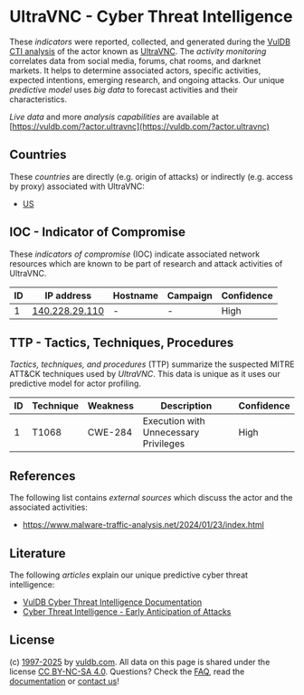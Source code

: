 # UltraVNC - Cyber Threat Intelligence

These _indicators_ were reported, collected, and generated during the [VulDB CTI analysis](https://vuldb.com/?kb.cti) of the actor known as [UltraVNC](https://vuldb.com/?actor.ultravnc). The _activity monitoring_ correlates data from social media, forums, chat rooms, and darknet markets. It helps to determine associated actors, specific activities, expected intentions, emerging research, and ongoing attacks. Our unique _predictive model_ uses _big data_ to forecast activities and their characteristics.

_Live data_ and more _analysis capabilities_ are available at [https://vuldb.com/?actor.ultravnc](https://vuldb.com/?actor.ultravnc)

## Countries

These _countries_ are directly (e.g. origin of attacks) or indirectly (e.g. access by proxy) associated with UltraVNC:

* [US](https://vuldb.com/?country.us)

## IOC - Indicator of Compromise

These _indicators of compromise_ (IOC) indicate associated network resources which are known to be part of research and attack activities of UltraVNC.

ID | IP address | Hostname | Campaign | Confidence
-- | ---------- | -------- | -------- | ----------
1 | [140.228.29.110](https://vuldb.com/?ip.140.228.29.110) | - | - | High

## TTP - Tactics, Techniques, Procedures

_Tactics, techniques, and procedures_ (TTP) summarize the suspected MITRE ATT&CK techniques used by _UltraVNC_. This data is unique as it uses our predictive model for actor profiling.

ID | Technique | Weakness | Description | Confidence
-- | --------- | -------- | ----------- | ----------
1 | T1068 | CWE-284 | Execution with Unnecessary Privileges | High

## References

The following list contains _external sources_ which discuss the actor and the associated activities:

* https://www.malware-traffic-analysis.net/2024/01/23/index.html

## Literature

The following _articles_ explain our unique predictive cyber threat intelligence:

* [VulDB Cyber Threat Intelligence Documentation](https://vuldb.com/?kb.cti)
* [Cyber Threat Intelligence - Early Anticipation of Attacks](https://www.scip.ch/en/?labs.20201022)

## License

(c) [1997-2025](https://vuldb.com/?kb.changelog) by [vuldb.com](https://vuldb.com/?kb.about). All data on this page is shared under the license [CC BY-NC-SA 4.0](https://creativecommons.org/licenses/by-nc-sa/4.0/). Questions? Check the [FAQ](https://vuldb.com/?kb.faq), read the [documentation](https://vuldb.com/?kb) or [contact us](https://vuldb.com/?contact)!
